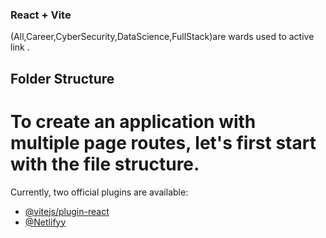 ### React + Vite

(All,Career,CyberSecurity,DataScience,FullStack)are wards used to active link .
## Folder Structure
# To create an application with multiple page routes, let's first start with the file structure.

Currently, two official plugins are available:

- [@vitejs/plugin-react](https://github.com/meenatchi-14/ReactRouterTask.git/) 
- [@Netlifyy](https://main--bespoke-chimera-fa806a.netlify.app/) 
